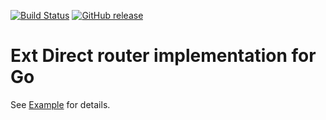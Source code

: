 [![Build Status](https://travis-ci.org/nbgo/extdirect.svg)](https://travis-ci.org/nbgo/extdirect) [![GitHub release](https://img.shields.io/github/release/nbgo/extdirect.svg)](https://github.com/nbgo/extdirect/releases)
# Ext Direct router implementation for Go
See [Example](https://github.com/nbgo/extdirect/tree/master/example) for details.
